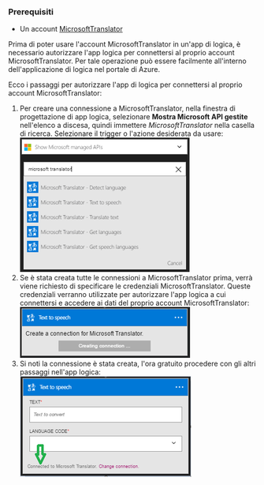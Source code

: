 ### <a name="prerequisites"></a>Prerequisiti

- Un account [MicrosoftTranslator](https://www.microsoft.com/translator)  


Prima di poter usare l'account MicrosoftTranslator in un'app di logica, è necessario autorizzare l'app logica per connettersi al proprio account MicrosoftTranslator. Per tale operazione può essere facilmente all'interno dell'applicazione di logica nel portale di Azure.  

Ecco i passaggi per autorizzare l'app di logica per connettersi al proprio account MicrosoftTranslator:  
1. Per creare una connessione a MicrosoftTranslator, nella finestra di progettazione di app logica, selezionare **Mostra Microsoft API gestite** nell'elenco a discesa, quindi immettere *MicrosoftTranslator* nella casella di ricerca. Selezionare il trigger o l'azione desiderata da usare:  
![Passaggio della creazione di connessione MicrosoftTranslator](./media/connectors-create-api-microsofttranslator/microsofttranslator-1.png)  
2. Se è stata creata tutte le connessioni a MicrosoftTranslator prima, verrà viene richiesto di specificare le credenziali MicrosoftTranslator. Queste credenziali verranno utilizzate per autorizzare l'app logica a cui connettersi e accedere ai dati del proprio account MicrosoftTranslator:  
![Passaggio della creazione di connessione MicrosoftTranslator](./media/connectors-create-api-microsofttranslator/microsofttranslator-2.png)  
3. Si noti la connessione è stata creata, l'ora gratuito procedere con gli altri passaggi nell'app logica:  
 ![Passaggio della creazione di connessione MicrosoftTranslator](./media/connectors-create-api-microsofttranslator/microsofttranslator-3.png)  
